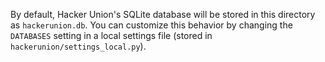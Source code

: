 By default, Hacker Union's SQLite database will be stored in this directory
as `hackerunion.db`. You can customize this behavior by changing the
`DATABASES` setting in a local settings file (stored in
`hackerunion/settings_local.py`).
